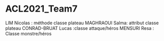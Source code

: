# ACL2021_Team7
LIM Nicolas : méthode classe plateau
MAGHRAOUI Salma: attribut classe plateau
CONRAD-BRUAT Lucas :classe attaque/héros
MENSURI Resa : Classe monstre/héros
